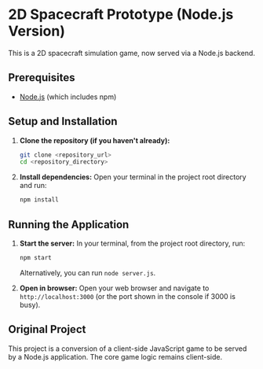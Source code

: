 # 2D Spacecraft Prototype (Node.js Version)

This is a 2D spacecraft simulation game, now served via a Node.js backend.

## Prerequisites

*   [Node.js](https://nodejs.org/) (which includes npm)

## Setup and Installation

1.  **Clone the repository (if you haven't already):**
    ```bash
    git clone <repository_url>
    cd <repository_directory>
    ```

2.  **Install dependencies:**
    Open your terminal in the project root directory and run:
    ```bash
    npm install
    ```

## Running the Application

1.  **Start the server:**
    In your terminal, from the project root directory, run:
    ```bash
    npm start
    ```
    Alternatively, you can run `node server.js`.

2.  **Open in browser:**
    Open your web browser and navigate to `http://localhost:3000` (or the port shown in the console if 3000 is busy).

## Original Project
This project is a conversion of a client-side JavaScript game to be served by a Node.js application. The core game logic remains client-side.
